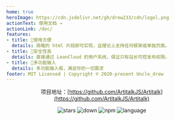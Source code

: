 ```yaml
---
home: true
heroImage: https://cdn.jsdelivr.net/gh/drew233/cdn/logol.png
actionText: 使用文档 →
actionLink: /doc/
features:
- title: 🤞使用方便
  details: 简略的 html 片段即可实现，且理论上支持任何框架或单独页面。
- title: 🔐安全性高
  details: 直接通过 LeanCloud 的用户系统，保证只有站长可控发布权限。
- title: 🎁多功能输入
  details: 多功能输入框，满足你的一切需求
footer: MIT Licensed | Copyright © 2020-present Uncle_drew
---
```

<center>

项目地址：[https://github.com/ArtitalkJS/Artitalk](https://github.com/ArtitalkJS/Artitalk)

![stars](https://img.shields.io/github/stars/ArtitalkJS/Artitalk)
![down](https://img.shields.io/npm/dm/artitalk.svg)
![npm](https://img.shields.io/npm/v/artitalk.svg)
![language](https://img.shields.io/badge/language-JavaScript-red)

</center>
